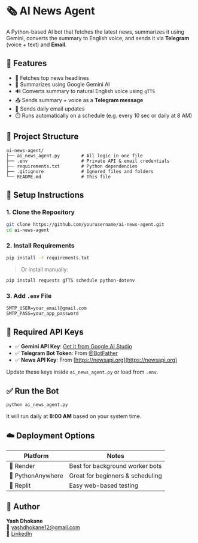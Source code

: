 # 🗞️ AI News Agent

A Python-based AI bot that fetches the latest news, summarizes it using Gemini, converts the summary to English voice, and sends it via **Telegram** (voice + text) and **Email**.

## 🚀 Features

- 📰 Fetches top news headlines
- 🤖 Summarizes using Google Gemini AI
- 🔊 Converts summary to natural English voice using `gTTS`
- 📤 Sends summary + voice as a **Telegram message**
- 📧 Sends daily email updates
- ⏱️ Runs automatically on a schedule (e.g. every 10 sec or daily at 8 AM)

## 📁 Project Structure

```
ai-news-agent/
├── ai_news_agent.py        # All logic in one file
├── .env                    # Private API & email credentials
├── requirements.txt        # Python dependencies
├── .gitignore              # Ignored files and folders
└── README.md               # This file
```

## 🔧 Setup Instructions

### 1. Clone the Repository

```bash
git clone https://github.com/yourusername/ai-news-agent.git
cd ai-news-agent
```

### 2. Install Requirements

```bash
pip install -r requirements.txt
```

> Or install manually:
```bash
pip install requests gTTS schedule python-dotenv
```

### 3. Add `.env` File

```env
SMTP_USER=your_email@gmail.com
SMTP_PASS=your_app_password
```

## 🔐 Required API Keys

- ✅ **Gemini API Key**: [Get it from Google AI Studio](https://makersuite.google.com/app/apikey)
- ✅ **Telegram Bot Token**: From [@BotFather](https://t.me/BotFather)
- ✅ **News API Key**: From [https://newsapi.org](https://newsapi.org)

Update these keys inside `ai_news_agent.py` or load from `.env`.

## ✅ Run the Bot

```bash
python ai_news_agent.py
```

It will run daily at **8:00 AM** based on your system time.

## ☁️ Deployment Options

| Platform         | Notes                            |
|------------------|----------------------------------|
| 🔹 Render         | Best for background worker bots  |
| 🔹 PythonAnywhere | Great for beginners & scheduling |
| 🔹 Replit         | Easy web-based testing           |

## 🙋 Author

**Yash Dhokane**  
📧 yashdhokane12@gmail.com  
🔗 [LinkedIn](https://linkedin.com/in/yash-dhokane)

